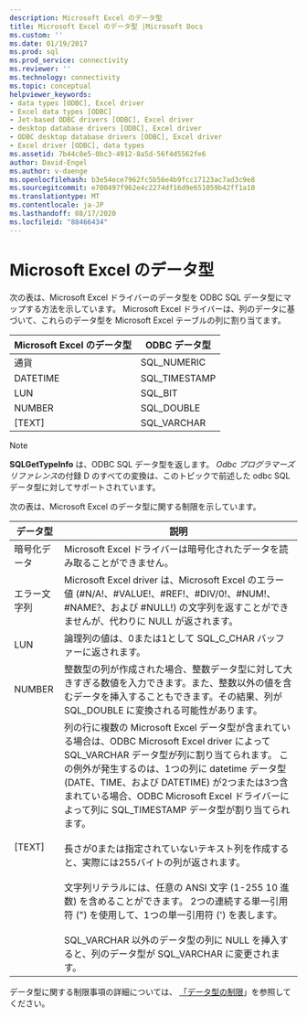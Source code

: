 ```yaml
---
description: Microsoft Excel のデータ型
title: Microsoft Excel のデータ型 |Microsoft Docs
ms.custom: ''
ms.date: 01/19/2017
ms.prod: sql
ms.prod_service: connectivity
ms.reviewer: ''
ms.technology: connectivity
ms.topic: conceptual
helpviewer_keywords:
- data types [ODBC], Excel driver
- Excel data types [ODBC]
- Jet-based ODBC drivers [ODBC], Excel driver
- desktop database drivers [ODBC], Excel driver
- ODBC desktop database drivers [ODBC], Excel driver
- Excel driver [ODBC], data types
ms.assetid: 7b44c8e5-0bc3-4912-8a5d-56f4d5562fe6
author: David-Engel
ms.author: v-daenge
ms.openlocfilehash: b3e54ece7962fc5b56e4b9fcc17123ac7ad3c9e8
ms.sourcegitcommit: e700497f962e4c2274df16d9e651059b42ff1a10
ms.translationtype: MT
ms.contentlocale: ja-JP
ms.lasthandoff: 08/17/2020
ms.locfileid: "88466434"
---
```

# <a name="microsoft-excel-data-types"></a>Microsoft Excel のデータ型
次の表は、Microsoft Excel ドライバーのデータ型を ODBC SQL データ型にマップする方法を示しています。 Microsoft Excel ドライバーは、列のデータに基づいて、これらのデータ型を Microsoft Excel テーブルの列に割り当てます。  
  
|Microsoft Excel のデータ型|ODBC データ型|  
|-------------------------------|--------------------|  
|通貨|SQL_NUMERIC|  
|DATETIME|SQL_TIMESTAMP|  
|LUN|SQL_BIT|  
|NUMBER|SQL_DOUBLE|  
|[TEXT]|SQL_VARCHAR|  
  
> [!NOTE]  
>  **SQLGetTypeInfo** は、ODBC SQL データ型を返します。 *Odbc プログラマーズリファレンス*の付録 D のすべての変換は、このトピックで前述した odbc SQL データ型に対してサポートされています。  
  
 次の表は、Microsoft Excel のデータ型に関する制限を示しています。  
  
|データ型|説明|  
|---------------|-----------------|  
|暗号化データ|Microsoft Excel ドライバーは暗号化されたデータを読み取ることができません。|  
|エラー文字列|Microsoft Excel driver は、Microsoft Excel のエラー値 (#N/A!、#VALUE!、#REF!、#DIV/0!、#NUM!、#NAME?、および #NULL!) の文字列を返すことができませんが、代わりに NULL が返されます。|  
|LUN|論理列の値は、0または1として SQL_C_CHAR バッファーに返されます。|  
|NUMBER|整数型の列が作成された場合、整数データ型に対して大きすぎる数値を入力できます。また、整数以外の値を含むデータを挿入することもできます。その結果、列が SQL_DOUBLE に変換される可能性があります。|  
|[TEXT]|列の行に複数の Microsoft Excel データ型が含まれている場合は、ODBC Microsoft Excel driver によって SQL_VARCHAR データ型が列に割り当てられます。 この例外が発生するのは、1つの列に datetime データ型 (DATE、TIME、および DATETIME) が2つまたは3つ含まれている場合、ODBC Microsoft Excel ドライバーによって列に SQL_TIMESTAMP データ型が割り当てられます。<br /><br /> 長さが0または指定されていないテキスト列を作成すると、実際には255バイトの列が返されます。<br /><br /> 文字列リテラルには、任意の ANSI 文字 (1-255 10 進数) を含めることができます。 2つの連続する単一引用符 (") を使用して、1つの単一引用符 (') を表します。<br /><br /> SQL_VARCHAR 以外のデータ型の列に NULL を挿入すると、列のデータ型が SQL_VARCHAR に変更されます。|  
  
 データ型に関する制限事項の詳細については、 [「データ型の制限](../../odbc/microsoft/data-type-limitations.md)」を参照してください。
